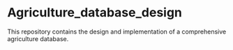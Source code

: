 # Agriculture_database_design
This repository contains the design and implementation of a comprehensive agriculture database.
